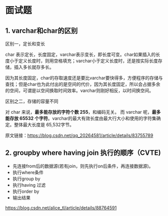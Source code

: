 # 面试题

## 1. varchar和char的区别

区别一，定长和变长

char 表示定长，长度固定，varchar表示变长，即长度可变。char如果插入的长度小于定义长度时，则用空格填充；varchar小于定义长度时，还是按实际长度存储，插入多长就存多长。

因为其长度固定，char的存取速度还是要比varchar要快得多，方便程序的存储与查找；但是char也为此付出的是空间的代价，因为其长度固定，所以会占据多余的空间，可谓是以空间换取时间效率。varchar则刚好相反，以时间换空间。

区别之二，存储的容量不同

对 char 来说，**最多能存放的字符个数 255**，和编码无关。
而 varchar 呢，**最多能存放 65532 个字符**。varchar的最大有效长度由最大行大小和使用的字符集确定。整体最大长度是 65,532字节。

原文链接：https://blog.csdn.net/qq_20264581/article/details/83755789

## 2. groupby where having join 执行的顺序（CVTE)

- 先连接from后的数据源(若有join，则先执行on后条件，再连接数据源)。
- 执行where条件
- 执行group by
- 执行having 过滤
- 执行order by
- 输出结果

https://blog.csdn.net/alice_tl/article/details/88764591

